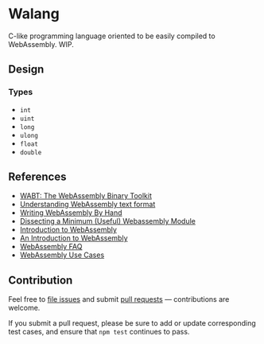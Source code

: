 # Walang

C-like programming language oriented to be easily
compiled to WebAssembly. WIP.

## Design

### Types

- `int`
- `uint`
- `long`
- `ulong`
- `float`
- `double`

## References

- [WABT: The WebAssembly Binary Toolkit](https://github.com/WebAssembly/wabt)
- [Understanding WebAssembly text format](https://developer.mozilla.org/en-US/docs/WebAssembly/Understanding_the_text_format)
- [Writing WebAssembly By Hand](https://blog.scottlogic.com/2018/04/26/webassembly-by-hand.html)
- [Dissecting a Minimum (Useful) Webassembly Module](https://webassemblycode.com/dissecting-minimum-useful-webassembly-module/)
- [Introduction to WebAssembly](https://rsms.me/wasm-intro)
- [An Introduction to WebAssembly](https://blog.dovico.com/an-introduction-to-webassembly-f9ece078203)
- [WebAssembly FAQ](https://github.com/WebAssembly/design/blob/master/FAQ.md)
- [WebAssembly Use Cases](https://github.com/WebAssembly/design/blob/master/UseCases.md)

## Contribution

Feel free to [file issues](https://github.com/ajlopez/walang) and submit
[pull requests](https://github.com/ajlopez/walang/pulls) — contributions are
welcome.

If you submit a pull request, please be sure to add or update corresponding
test cases, and ensure that `npm test` continues to pass.

